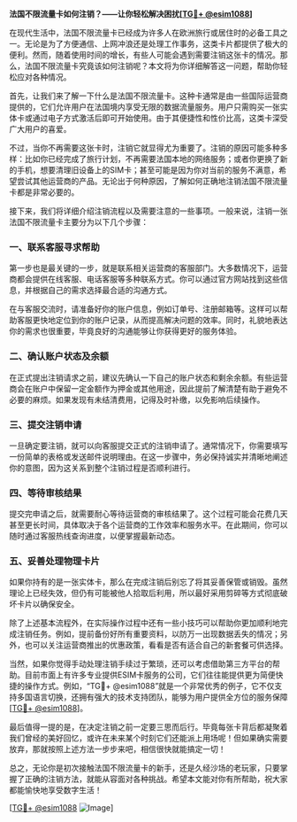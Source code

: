 **法国不限流量卡如何注销？——让你轻松解决困扰[[TG💪+ @esim1088](https://t.me/s/esim1088)]**

在现代生活中，法国不限流量卡已经成为许多人在欧洲旅行或居住时的必备工具之一。无论是为了方便通信、上网冲浪还是处理工作事务，这类卡片都提供了极大的便利。然而，随着使用时间的增长，有些人可能会遇到需要注销这张卡的情况。那么，法国不限流量卡究竟该如何注销呢？本文将为你详细解答这一问题，帮助你轻松应对各种情况。

首先，让我们来了解一下什么是法国不限流量卡。这种卡通常是由一些国际运营商提供的，它们允许用户在法国境内享受无限的数据流量服务。用户只需购买一张实体卡或通过电子方式激活后即可开始使用。由于其便捷性和性价比高，这类卡深受广大用户的喜爱。

不过，当你不再需要这张卡时，注销它就显得尤为重要了。注销的原因可能多种多样：比如你已经完成了旅行计划，不再需要法国本地的网络服务；或者你更换了新的手机，想要清理旧设备上的SIM卡；甚至可能是因为你对当前的服务不满意，希望尝试其他运营商的产品。无论出于何种原因，了解如何正确地注销法国不限流量卡都是非常必要的。

接下来，我们将详细介绍注销流程以及需要注意的一些事项。一般来说，注销一张法国不限流量卡主要分为以下几个步骤：

### 一、联系客服寻求帮助

第一步也是最关键的一步，就是联系相关运营商的客服部门。大多数情况下，运营商都会提供在线客服、电话客服等多种联系方式。你可以通过官方网站找到这些信息，并根据自己的需求选择最合适的沟通方式。

在与客服交流时，请准备好你的账户信息，例如订单号、注册邮箱等。这样可以帮助客服更快地定位到你的账户记录，从而提高解决问题的效率。同时，礼貌地表达你的需求也很重要，毕竟良好的沟通能够让你获得更好的服务体验。

### 二、确认账户状态及余额

在正式提出注销请求之前，建议先确认一下自己的账户状态和剩余余额。有些运营商会在账户中保留一定金额作为押金或其他用途，因此提前了解清楚有助于避免不必要的麻烦。如果发现有未结清费用，记得及时补缴，以免影响后续操作。

### 三、提交注销申请

一旦确定要注销，就可以向客服提交正式的注销申请了。通常情况下，你需要填写一份简单的表格或发送邮件说明理由。在这一步骤中，务必保持诚实并清晰地阐述你的意图，因为这关系到整个注销过程是否顺利进行。

### 四、等待审核结果

提交完申请之后，就需要耐心等待运营商的审核结果了。这个过程可能会花费几天甚至更长时间，具体取决于各个运营商的工作效率和服务水平。在此期间，你可以随时通过客服热线查询进度，以便掌握最新动态。

### 五、妥善处理物理卡片

如果你持有的是一张实体卡，那么在完成注销后别忘了将其妥善保管或销毁。虽然理论上已经失效，但仍有可能被他人拾取后利用，所以最好采用剪碎等方式彻底破坏卡片以确保安全。

除了上述基本流程外，在实际操作过程中还有一些小技巧可以帮助你更加顺利地完成注销任务。例如，提前备份好所有重要资料，以防万一出现数据丢失的情况；另外，也可以关注运营商推出的优惠政策，看看是否有适合自己的新套餐可供选择。

当然，如果你觉得手动处理注销手续过于繁琐，还可以考虑借助第三方平台的帮助。目前市面上有许多专业提供ESIM卡服务的公司，它们往往能提供更为简便快捷的操作方式。例如，“TG💪+ @esim1088”就是一个非常优秀的例子，它不仅支持多国语言切换，还拥有强大的技术支持团队，能够为用户提供全方位的服务保障[[TG💪+ @esim1088](https://t.me/s/esim1088)]。

最后值得一提的是，在决定注销之前一定要三思而后行。毕竟每张卡背后都凝聚着我们曾经的美好回忆，或许在未来某个时刻它们还能派上用场呢！但如果确实需要放弃，那就按照上述方法一步步来吧，相信很快就能搞定一切！

总之，无论你是初次接触法国不限流量卡的新手，还是久经沙场的老玩家，只要掌握了正确的注销方法，就能从容面对各种挑战。希望本文能对你有所帮助，祝大家都能愉快地享受数字生活！

[[TG💪+ @esim1088](https://t.me/s/esim1088) ![Image](https://i.postimg.cc/4NQfJmqS/Snipaste-2025-05-13-00-14-12.png)]